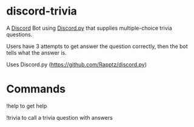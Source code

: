 # discord-trivia
A [Discord](https://discordapp.com/) Bot using [Discord.py](https://github.com/Rapptz/discord.py) that supplies multiple-choice trivia questions.

Users have 3 attempts to get answer the question correctly, then the bot tells what the answer is.

Uses Discord.py (https://github.com/Rapptz/discord.py)

# Commands

!help to get help

!trivia to call a trivia question with answers
